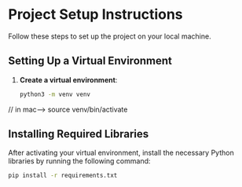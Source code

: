 # Project Setup Instructions
Follow these steps to set up the project on your local machine.
## Setting Up a Virtual Environment
1. **Create a virtual environment**:
   ```bash
   python3 -m venv venv
// in mac--> source venv/bin/activate
## Installing Required Libraries
After activating your virtual environment, install the necessary Python libraries by running the following command:
```bash
pip install -r requirements.txt

